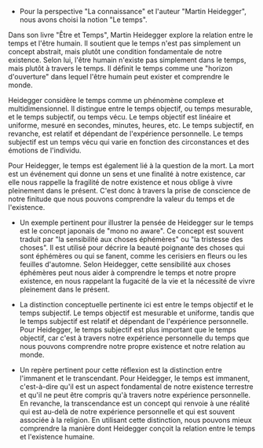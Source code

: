 - Pour la perspective "La connaissance" et l'auteur "Martin Heidegger", nous avons choisi la notion "Le temps".

Dans son livre "Être et Temps", Martin Heidegger explore la relation entre le temps et l'être humain. Il soutient que le temps n'est pas simplement un concept abstrait, mais plutôt une condition fondamentale de notre existence. Selon lui, l'être humain n'existe pas simplement dans le temps, mais plutôt à travers le temps. Il définit le temps comme une "horizon d'ouverture" dans lequel l'être humain peut exister et comprendre le monde.

Heidegger considère le temps comme un phénomène complexe et multidimensionnel. Il distingue entre le temps objectif, ou temps mesurable, et le temps subjectif, ou temps vécu. Le temps objectif est linéaire et uniforme, mesuré en secondes, minutes, heures, etc. Le temps subjectif, en revanche, est relatif et dépendant de l'expérience personnelle. Le temps subjectif est un temps vécu qui varie en fonction des circonstances et des émotions de l'individu.

Pour Heidegger, le temps est également lié à la question de la mort. La mort est un événement qui donne un sens et une finalité à notre existence, car elle nous rappelle la fragilité de notre existence et nous oblige à vivre pleinement dans le présent. C'est donc à travers la prise de conscience de notre finitude que nous pouvons comprendre la valeur du temps et de l'existence.

- Un exemple pertinent pour illustrer la pensée de Heidegger sur le temps est le concept japonais de "mono no aware". Ce concept est souvent traduit par "la sensibilité aux choses éphémères" ou "la tristesse des choses". Il est utilisé pour décrire la beauté poignante des choses qui sont éphémères ou qui se fanent, comme les cerisiers en fleurs ou les feuilles d'automne. Selon Heidegger, cette sensibilité aux choses éphémères peut nous aider à comprendre le temps et notre propre existence, en nous rappelant la fugacité de la vie et la nécessité de vivre pleinement dans le présent.

- La distinction conceptuelle pertinente ici est entre le temps objectif et le temps subjectif. Le temps objectif est mesurable et uniforme, tandis que le temps subjectif est relatif et dépendant de l'expérience personnelle. Pour Heidegger, le temps subjectif est plus important que le temps objectif, car c'est à travers notre expérience personnelle du temps que nous pouvons comprendre notre propre existence et notre relation au monde.

- Un repère pertinent pour cette réflexion est la distinction entre l'immanent et le transcendant. Pour Heidegger, le temps est immanent, c'est-à-dire qu'il est un aspect fondamental de notre existence terrestre et qu'il ne peut être compris qu'à travers notre expérience personnelle. En revanche, la transcendance est un concept qui renvoie à une réalité qui est au-delà de notre expérience personnelle et qui est souvent associée à la religion. En utilisant cette distinction, nous pouvons mieux comprendre la manière dont Heidegger conçoit la relation entre le temps et l'existence humaine.
